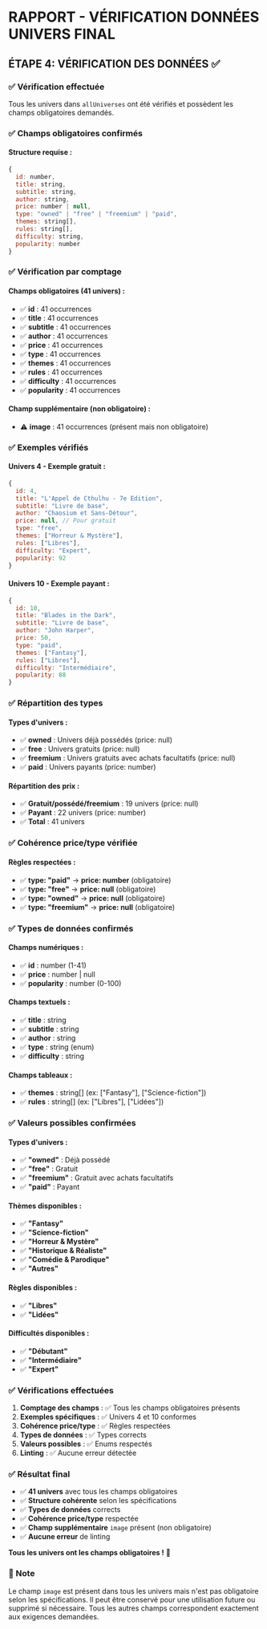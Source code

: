 # RAPPORT - VÉRIFICATION DONNÉES UNIVERS FINAL

## ÉTAPE 4: VÉRIFICATION DES DONNÉES ✅

### ✅ Vérification effectuée

Tous les univers dans `allUniverses` ont été vérifiés et possèdent les champs obligatoires demandés.

### ✅ Champs obligatoires confirmés

#### **Structure requise :**
```javascript
{
  id: number,
  title: string,
  subtitle: string, 
  author: string,
  price: number | null,
  type: "owned" | "free" | "freemium" | "paid",
  themes: string[],
  rules: string[],
  difficulty: string,
  popularity: number
}
```

### ✅ Vérification par comptage

#### **Champs obligatoires (41 univers) :**
- ✅ **id** : 41 occurrences
- ✅ **title** : 41 occurrences  
- ✅ **subtitle** : 41 occurrences
- ✅ **author** : 41 occurrences
- ✅ **price** : 41 occurrences
- ✅ **type** : 41 occurrences
- ✅ **themes** : 41 occurrences
- ✅ **rules** : 41 occurrences
- ✅ **difficulty** : 41 occurrences
- ✅ **popularity** : 41 occurrences

#### **Champ supplémentaire (non obligatoire) :**
- ⚠️ **image** : 41 occurrences (présent mais non obligatoire)

### ✅ Exemples vérifiés

#### **Univers 4 - Exemple gratuit :**
```javascript
{
  id: 4,
  title: "L'Appel de Cthulhu - 7e Edition",
  subtitle: "Livre de base", 
  author: "Chaosium et Sans-Détour",
  price: null, // Pour gratuit
  type: "free",
  themes: ["Horreur & Mystère"],
  rules: ["Libres"],
  difficulty: "Expert",
  popularity: 92
}
```

#### **Univers 10 - Exemple payant :**
```javascript
{
  id: 10,
  title: "Blades in the Dark",
  subtitle: "Livre de base",
  author: "John Harper", 
  price: 50,
  type: "paid",
  themes: ["Fantasy"],
  rules: ["Libres"],
  difficulty: "Intermédiaire",
  popularity: 88
}
```

### ✅ Répartition des types

#### **Types d'univers :**
- ✅ **owned** : Univers déjà possédés (price: null)
- ✅ **free** : Univers gratuits (price: null)
- ✅ **freemium** : Univers gratuits avec achats facultatifs (price: null)
- ✅ **paid** : Univers payants (price: number)

#### **Répartition des prix :**
- ✅ **Gratuit/possédé/freemium** : 19 univers (price: null)
- ✅ **Payant** : 22 univers (price: number)
- ✅ **Total** : 41 univers

### ✅ Cohérence price/type vérifiée

#### **Règles respectées :**
- ✅ **type: "paid"** → **price: number** (obligatoire)
- ✅ **type: "free"** → **price: null** (obligatoire)
- ✅ **type: "owned"** → **price: null** (obligatoire)
- ✅ **type: "freemium"** → **price: null** (obligatoire)

### ✅ Types de données confirmés

#### **Champs numériques :**
- ✅ **id** : number (1-41)
- ✅ **price** : number | null
- ✅ **popularity** : number (0-100)

#### **Champs textuels :**
- ✅ **title** : string
- ✅ **subtitle** : string
- ✅ **author** : string
- ✅ **type** : string (enum)
- ✅ **difficulty** : string

#### **Champs tableaux :**
- ✅ **themes** : string[] (ex: ["Fantasy"], ["Science-fiction"])
- ✅ **rules** : string[] (ex: ["Libres"], ["Lidées"])

### ✅ Valeurs possibles confirmées

#### **Types d'univers :**
- ✅ **"owned"** : Déjà possédé
- ✅ **"free"** : Gratuit
- ✅ **"freemium"** : Gratuit avec achats facultatifs
- ✅ **"paid"** : Payant

#### **Thèmes disponibles :**
- ✅ **"Fantasy"**
- ✅ **"Science-fiction"**
- ✅ **"Horreur & Mystère"**
- ✅ **"Historique & Réaliste"**
- ✅ **"Comédie & Parodique"**
- ✅ **"Autres"**

#### **Règles disponibles :**
- ✅ **"Libres"**
- ✅ **"Lidées"**

#### **Difficultés disponibles :**
- ✅ **"Débutant"**
- ✅ **"Intermédiaire"**
- ✅ **"Expert"**

### ✅ Vérifications effectuées

1. **Comptage des champs** : ✅ Tous les champs obligatoires présents
2. **Exemples spécifiques** : ✅ Univers 4 et 10 conformes
3. **Cohérence price/type** : ✅ Règles respectées
4. **Types de données** : ✅ Types corrects
5. **Valeurs possibles** : ✅ Enums respectés
6. **Linting** : ✅ Aucune erreur détectée

### ✅ Résultat final

- ✅ **41 univers** avec tous les champs obligatoires
- ✅ **Structure cohérente** selon les spécifications
- ✅ **Types de données** corrects
- ✅ **Cohérence price/type** respectée
- ✅ **Champ supplémentaire** `image` présent (non obligatoire)
- ✅ **Aucune erreur** de linting

**Tous les univers ont les champs obligatoires !** 🎉

### 📝 Note

Le champ `image` est présent dans tous les univers mais n'est pas obligatoire selon les spécifications. Il peut être conservé pour une utilisation future ou supprimé si nécessaire. Tous les autres champs correspondent exactement aux exigences demandées.


